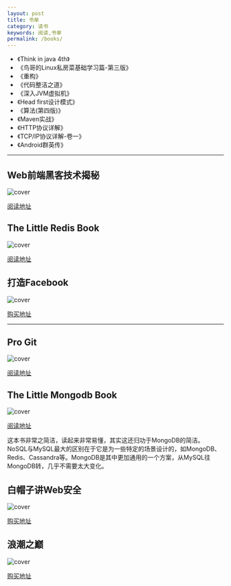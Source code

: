 ```yaml
---
layout: post
title: 书单
category: 读书
keywords: 阅读,书单
permalink: /books/
---
```


+ 《Think in java 4th》
+ 《鸟哥的Linux私房菜基础学习篇-第三版》
+ 《重构》
+ 《代码整洁之道》
+ 《深入JVM虚拟机》
+ 《Head first设计模式》
+ 《算法(第四版)》
+ 《Maven实战》
+ 《HTTP协议详解》
+ 《TCP/IP协议详解-卷一》
+ 《Android群英传》

---

## Web前端黑客技术揭秘

![cover](https://img3.doubanio.com/lpic/s24562945.jpg)

[阅读地址](http://book.douban.com/subject/20451827/)

## The Little Redis Book

![cover](https://raw.githubusercontent.com/karlseguin/the-little-redis-book/master/en/title.png)

[阅读地址](https://github.com/karlseguin/the-little-redis-book)

## 打造Facebook

![cover](https://img3.doubanio.com/lpic/s24581301.jpg)

[购买地址](http://book.douban.com/subject/20471120/)


---

## Pro Git

![cover](https://git-scm.com/images/progit2.png)

[阅读地址](http://git-scm.com/book)

## The Little Mongodb Book

![cover](http://openmymind.net/mongodb_cover.png)

[阅读地址](https://github.com/karlseguin/the-little-mongodb-book/blob/master/en/mongodb.markdown)

这本书非常之简洁，读起来非常易懂，其实这还归功于MongoDB的简洁。NoSQL与MySQL最大的区别在于它是为一些特定的场景设计的，如MongoDB、Redis、Cassandra等。MongoDB是其中更加通用的一个方案，从MySQL往MongoDB转，几乎不需要太大变化。

## 白帽子讲Web安全

![cover](https://img3.doubanio.com/view/subject/l/public/s8977570.jpg)

[购买地址](http://book.douban.com/subject/10546925/)

## 浪潮之巅

![cover](https://img3.doubanio.com/view/subject/l/public/s6807265.jpg)

[购买地址](http://book.douban.com/subject/6709783/)

